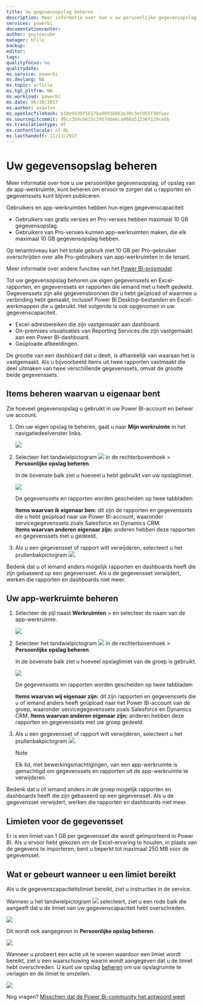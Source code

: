 ```yaml
---
title: Uw gegevensopslag beheren
description: Meer informatie over hoe u uw persoonlijke gegevensopslag, of opslag van de app-werkruimte, kunt beheren om ervoor te zorgen dat u rapporten en gegevenssets kunt blijven publiceren.
services: powerbi
documentationcenter: 
author: guyinacube
manager: kfile
backup: 
editor: 
tags: 
qualityfocus: no
qualitydate: 
ms.service: powerbi
ms.devlang: NA
ms.topic: article
ms.tgt_pltfrm: NA
ms.workload: powerbi
ms.date: 06/28/2017
ms.author: asaxton
ms.openlocfilehash: b10e95d9f5817ba989360b3a30c3efd55f30faec
ms.sourcegitcommit: 99cc3b9cb615c2957dde6ca908a51238f129cebb
ms.translationtype: HT
ms.contentlocale: nl-NL
ms.lasthandoff: 11/13/2017
---
```

# <a name="manage-your-data-storage"></a>Uw gegevensopslag beheren
Meer informatie over hoe u uw persoonlijke gegevensopslag, of opslag van de app-werkruimte, kunt beheren om ervoor te zorgen dat u rapporten en gegevenssets kunt blijven publiceren.

Gebruikers en app-werkruimten hebben hun eigen gegevenscapaciteit

* Gebruikers van gratis versies en Pro-versies hebben maximaal 10 GB gegevensopslag.
* Gebruikers van Pro-versies kunnen app-werkruimten maken, die elk maximaal 10 GB gegevensopslag hebben.

Op tenantniveau kan het totale gebruik niet 10 GB per Pro-gebruiker overschrijden over alle Pro-gebruikers van app-werkruimten in de tenant.

Meer informatie over andere functies van het [Power BI-prijsmodel](https://powerbi.microsoft.com/pricing).

Tot uw gegevensopslag behoren uw eigen gegevenssets en Excel-rapporten, en gegevenssets en rapporten die iemand met u heeft gedeeld. Gegevenssets zijn alle gegevensbronnen die u hebt geüpload of waarmee u verbinding hebt gemaakt, inclusief Power BI Desktop-bestanden en Excel-werkmappen die u gebruikt. Het volgende is ook opgenomen in uw gegevenscapaciteit.

* Excel-adresbereiken die zijn vastgemaakt aan dashboard.
* On-premises visualisaties van Reporting Services die zijn vastgemaakt aan een Power BI-dashboard.
* Geüploade afbeeldingen.

De grootte van een dashboard dat u deelt, is afhankelijk van waaraan het is vastgemaakt. Als u bijvoorbeeld items uit twee rapporten vastmaakt die deel uitmaken van twee verschillende gegevenssets, omvat de grootte beide gegevenssets.

<a name="manage"/>

## <a name="manage-items-owned-by-you"></a>Items beheren waarvan u eigenaar bent
Zie hoeveel gegevensopslag u gebruikt in uw Power BI-account en beheer uw account.

1. Om uw eigen opslag te beheren, gaat u naar **Mijn werkruimte** in het navigatiedeelvenster links.
   
    ![](media/service-admin-manage-your-data-storage-in-power-bi/pbi_myworkspace.png)
2. Selecteer het tandwielpictogram ![](media/service-admin-manage-your-data-storage-in-power-bi/pbi_gearicon.png) in de rechterbovenhoek \> **Persoonlijke opslag beheren**.
   
    In de bovenste balk ziet u hoeveel u hebt gebruikt van uw opslaglimiet.
   
    ![](media/service-admin-manage-your-data-storage-in-power-bi/pbi_persnlstorage.png)
   
    De gegevenssets en rapporten worden gescheiden op twee tabbladen:
   
    **Items waarvan ik eigenaar ben:** dit zijn de rapporten en gegevenssets die u hebt geüpload naar uw Power BI-account, waaronder servicegegevenssets zoals Salesforce en Dynamics CRM.  
    **Items waarvan anderen eigenaar zijn:** anderen hebben deze rapporten en gegevenssets met u gedeeld.
3. Als u een gegevensset of rapport wilt verwijderen, selecteert u het prullenbakpictogram ![](media/service-admin-manage-your-data-storage-in-power-bi/pbi_deleteicon.png).

Bedenk dat u of iemand anders mogelijk rapporten en dashboards heeft die zijn gebaseerd op een gegevensset. Als u de gegevensset verwijdert, werken die rapporten en dashboards niet meer.

## <a name="manage-your-app-workspace"></a>Uw app-werkruimte beheren
1. Selecteer de pijl naast **Werkruimten** \> en selecteer de naam van de app-werkruimte.
   
    ![](media/service-admin-manage-your-data-storage-in-power-bi/pbi_groupworkspaces.png)
2. Selecteer het tandwielpictogram ![](media/service-admin-manage-your-data-storage-in-power-bi/pbi_gearicon.png) in de rechterbovenhoek \> **Persoonlijke opslag beheren**.
   
    In de bovenste balk ziet u hoeveel opslaglimiet van de groep is gebruikt.
   
    ![](media/service-admin-manage-your-data-storage-in-power-bi/pbi_groupstorage.png)
   
    De gegevenssets en rapporten worden gescheiden op twee tabbladen:
   
    **Items waarvan wij eigenaar zijn:** dit zijn rapporten en gegevenssets die u of iemand anders heeft geüpload naar het Power BI-account van de groep, waaronder servicegegevenssets zoals Salesforce en Dynamics CRM.
    **Items waarvan anderen eigenaar zijn:** anderen hebben deze rapporten en gegevenssets met uw groep gedeeld.
3. Als u een gegevensset of rapport wilt verwijderen, selecteert u het prullenbakpictogram ![](media/service-admin-manage-your-data-storage-in-power-bi/pbi_deleteicon.png).
   
   > [!NOTE]
   > Elk lid, met bewerkingsmachtigingen, van een app-werkruimte is gemachtigd om gegevenssets en rapporten uit de app-werkruimte te verwijderen.
   > 
   > 

Bedenk dat u of iemand anders in de groep mogelijk rapporten en dashboards heeft die zijn gebaseerd op een gegevensset. Als u de gegevensset verwijdert, werken die rapporten en dashboards niet meer.

## <a name="dataset-limits"></a>Limieten voor de gegevensset
Er is een limiet van 1 GB per gegevensset die wordt geïmporteerd in Power BI. Als u ervoor hebt gekozen om de Excel-ervaring te houden, in plaats van de gegevens te importeren, bent u beperkt tot maximaal 250 MB voor de gegevensset.

## <a name="what-happens-when-you-hit-a-limit"></a>Wat er gebeurt wanneer u een limiet bereikt
Als u de gegevenscapaciteitslimiet bereikt, ziet u instructies in de service. 

Wanneer u het tandwielpictogram ![](media/service-admin-manage-your-data-storage-in-power-bi/pbi_gearicon.png) selecteert, ziet u een rode balk die aangeeft dat u de limiet van uw gegevenscapaciteit hebt overschreden.

![](media/service-admin-manage-your-data-storage-in-power-bi/manage-storage-limit.png)

Dit wordt ook aangegeven in **Persoonlijke opslag beheren**.

 ![](media/service-admin-manage-your-data-storage-in-power-bi/manage-storage-limit2.png)

 Wanneer u probeert een actie uit te voeren waardoor een limiet wordt bereikt, ziet u een waarschuwing waarin wordt aangegeven dat u de limiet hebt overschreden. U kunt uw opslag [beheren](#manage) om uw opslagruimte te verlagen en de limiet te omzeilen.

 ![](media/service-admin-manage-your-data-storage-in-power-bi/powerbi-pro-over-limit.png)

 Nog vragen? [Misschien dat de Power Bi-community het antwoord weet](http://community.powerbi.com/)

